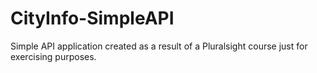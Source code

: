 # CityInfo-SimpleAPI
Simple API application created as a result of a Pluralsight course just for exercising purposes. 
